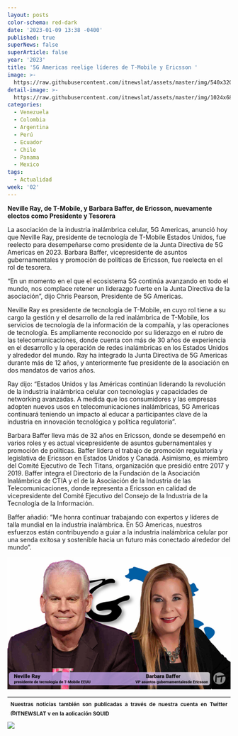 ```yaml
---
layout: posts
color-schema: red-dark
date: '2023-01-09 13:38 -0400'
published: true
superNews: false
superArticle: false
year: '2023'
title: '5G Americas reelige líderes de T-Mobile y Ericsson '
image: >-
  https://raw.githubusercontent.com/itnewslat/assets/master/img/540x320/Autoridades-5G-p.jpg
detail-image: >-
  https://raw.githubusercontent.com/itnewslat/assets/master/img/1024x680/Autoridades-5G-g.jpg
categories:
  - Venezuela
  - Colombia
  - Argentina
  - Perú
  - Ecuador
  - Chile
  - Panama
  - Mexico
tags:
  - Actualidad
week: '02'
---
```

**Neville Ray, de T-Mobile, y Barbara Baffer, de Ericsson, nuevamente electos como Presidente y Tesorera**

La asociación de la industria inalámbrica celular, 5G Americas, anunció hoy que Neville Ray, presidente de tecnología de T-Mobile Estados Unidos, fue reelecto para desempeñarse como presidente de la Junta Directiva de 5G Americas en 2023. Barbara Baffer, vicepresidente de asuntos gubernamentales y promoción de políticas de Ericsson, fue reelecta en el rol de tesorera.

“En un momento en el que el ecosistema 5G continúa avanzando en todo el mundo, nos complace retener un liderazgo fuerte en la Junta Directiva de la asociación”, dijo Chris Pearson, Presidente de 5G Americas.

Neville Ray es presidente de tecnología de T-Mobile, en cuyo rol tiene a su cargo la gestión y el desarrollo de la red inalámbrica de T-Mobile, los servicios de tecnología de la información de la compañía, y las operaciones de tecnología. Es ampliamente reconocido por su liderazgo en el rubro de las telecomunicaciones, donde cuenta con más de 30 años de experiencia en el desarrollo y la operación de redes inalámbricas en los Estados Unidos y alrededor del mundo. Ray ha integrado la Junta Directiva de 5G Americas durante más de 12 años, y anteriormente fue presidente de la asociación en dos mandatos de varios años.

Ray dijo: “Estados Unidos y las Américas continúan liderando la revolución de la industria inalámbrica celular con tecnologías y capacidades de networking avanzadas. A medida que los consumidores y las empresas adopten nuevos usos en telecomunicaciones inalámbricas, 5G Americas continuará teniendo un impacto al educar a participantes clave de la industria en innovación tecnológica y política regulatoria”.

Barbara Baffer lleva más de 32 años en Ericsson, donde se desempeñó en varios roles y es actual vicepresidente de asuntos gubernamentales y promoción de políticas. Baffer lidera el trabajo de promoción regulatoria y legislativa de Ericsson en Estados Unidos y Canadá. Asimismo, es miembro del Comité Ejecutivo de Tech Titans, organización que presidió entre 2017 y 2019. Baffer integra el Directorio de la Fundación de la Asociación Inalámbrica de CTIA y el de la Asociación de la Industria de las Telecomunicaciones, donde representa a Ericsson en calidad de vicepresidente del Comité Ejecutivo del Consejo de la Industria de la Tecnología de la Información. 
 
Baffer añadió: “Me honra continuar trabajando con expertos y líderes de talla mundial en la industria inalámbrica. En 5G Americas, nuestros esfuerzos están contribuyendo a guiar a la industria inalámbrica celular por una senda exitosa y sostenible hacia un futuro más conectado alrededor del mundo”. 


![](https://raw.githubusercontent.com/itnewslat/assets/master/img/540x320/Autoridades-5G-p.jpg)

<table style="height: 42px;" width="569">
<tbody>
<tr>
<td style="text-align: justify;"><sub><strong>Nuestras noticias también son publicadas a través de nuestra cuenta en Twitter <a href="https://twitter.com/itnewslat?lang=es">@ITNEWSLAT</a> y en la aplicación <a href="https://squidapp.co/en/">SQUID</a></strong></sub></td>
</tr>
</tbody>
</table>

<img src="https://tracker.metricool.com/c3po.jpg?hash=56f88a41e39ab42c063cc51676587a04"/>
